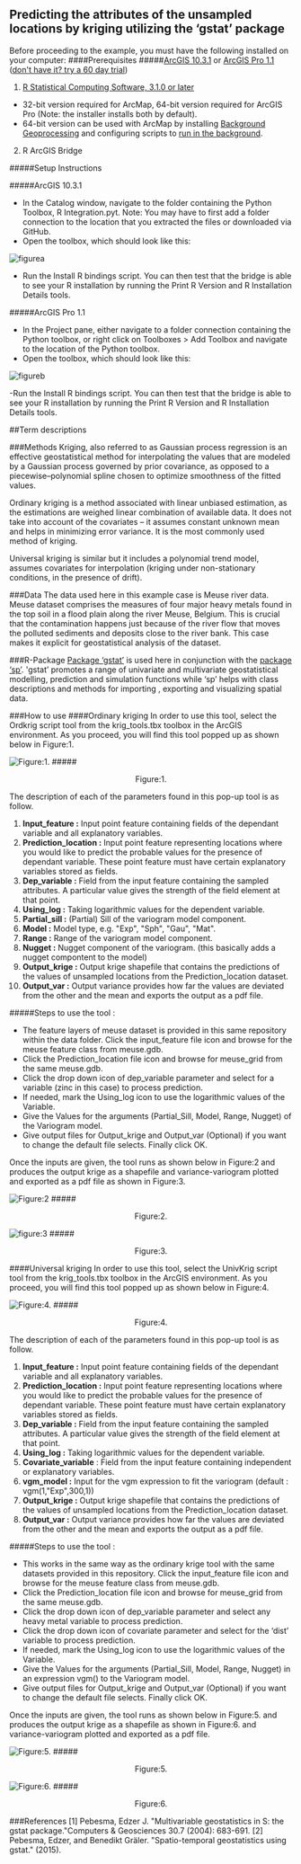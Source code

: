 
## **Predicting the attributes of the unsampled locations by kriging utilizing the ‘gstat’ package**

Before proceeding to the example, you must have the following installed on your computer:
####Prerequisites
#####[ArcGIS 10.3.1](http://desktop.arcgis.com/en/arcmap/) or [ArcGIS Pro 1.1](http://pro.arcgis.com/en/pro-app/) ([don't have it? try a 60 day trial](http://www.esri.com/software/arcgis/arcgis-for-desktop/free-trial))
1. [R Statistical Computing Software, 3.1.0 or later](http://cran.cnr.berkeley.edu/bin/windows/base/)
 - 32-bit version required for ArcMap, 64-bit version required for ArcGIS Pro (Note: the installer installs both by default).
 - 64-bit version can be used with ArcMap by installing [Background Geoprocessing](http://desktop.arcgis.com/en/arcmap/10.3/analyze/executing-tools/64bit-background.htm) and configuring scripts to [run in the background](http://desktop.arcgis.com/en/arcmap/10.3/analyze/executing-tools/foreground-and-background-processing.htm).
2. R ArcGIS Bridge

#####Setup Instructions

#####ArcGIS 10.3.1
 - In the Catalog window, navigate to the folder containing the Python Toolbox, R Integration.pyt. Note: You may have to first add a folder connection to the location that you extracted the files or downloaded via GitHub.
 - Open the toolbox, which should look like this:

![figurea](https://github.com/san02/Images_GIS/blob/master/new1.png)
  

 - Run the Install R bindings script. You can then test that the bridge is able to see your R installation by running the Print R Version and R Installation Details tools.

#####ArcGIS Pro 1.1
 - In the Project pane, either navigate to a folder connection containing the Python toolbox, or right click on Toolboxes > Add Toolbox and navigate to the location of the Python toolbox.
 - Open the toolbox, which should look like this:

 ![figureb](https://github.com/san02/Images_GIS/blob/master/new.png)

 -Run the Install R bindings script. You can then test that the bridge is able to see your R installation by running the Print R Version and R Installation Details tools.
 
##Term descriptions

###Methods
Kriging, also referred to as Gaussian process regression is an effective geostatistical method for interpolating the values that are modeled by a Gaussian process governed by prior covariance, as opposed to a piecewise–polynomial spline chosen to optimize smoothness of the fitted values.

Ordinary kriging is a method associated with linear unbiased estimation, as the estimations are weighed linear combination of available data. It does not take into account of the covariates – it assumes constant unknown mean and helps in minimizing error variance. It is the most commonly used method of kriging.

Universal kriging is similar but it includes a polynomial trend model, assumes covariates for interpolation (kriging under non-stationary conditions, in the presence of drift).

###Data
The data used here in this example case is Meuse river data.
Meuse dataset comprises the measures of four major heavy metals found in the top soil in a flood plain along the river Meuse, Belgium. This is crucial that the contamination happens just because of the river flow that moves the polluted sediments and deposits close to the river bank. This case makes it explicit for geostatistical analysis of the dataset.

###R-Package
[Package ‘gstat’](https://cran.r-project.org/web/packages/gstat/gstat.pdf) is used here in conjunction with the [package ‘sp’](https://cran.r-project.org/web/packages/sp/sp.pdf). 'gstat’ promotes a range of univariate and multivariate geostatistical modelling, prediction and simulation functions while ‘sp’ helps with class descriptions and methods for importing , exporting and visualizing spatial data.

###How to use
####Ordinary kriging
In order to use this tool, select the Ordkrig script tool from the krig_tools.tbx toolbox in the ArcGIS environment. As you proceed, you will find this tool popped up as shown below in Figure:1.

![Figure:1.](https://github.com/san02/Images_GIS/blob/master/ordkrigtool.png)
#####<p align="center">Figure:1.</p>


The description of each of the parameters found in this pop-up tool is as follow.

1. **Input_feature  :** Input point feature containing fields of the dependant variable and all explanatory variables.
2. **Prediction_location  :** Input point feature representing locations where you would like to predict the probable values for the presence of  dependant variable. These point feature must have certain explanatory variables stored as fields.
3. **Dep_variable  :**  Field from the input feature containing the sampled attributes. A particular value gives the strength of the field element at that point.
4. **Using_log  :** Taking logarithmic values for the dependent variable.
5. **Partial_sill  :** (Partial) Sill of the variogram model component.
6. **Model  :** Model type, e.g. "Exp", "Sph", "Gau", "Mat".
7. **Range  :** Range of the variogram model component.
8. **Nugget  :** Nugget component of the variogram. (this basically adds a nugget compontent to the model)
9. **Output_krige  :**  Output krige shapefile that contains the predictions of the values of unsampled locations from the Prediction_location dataset.
10. **Output_var  :**  Output variance provides how far the values are deviated from the other and the mean and exports the output as a pdf file.

#####Steps to use the tool :
* The feature layers of meuse dataset is provided in this same repository within the data folder. Click the input_feature file icon and browse for the meuse feature class from meuse.gdb. 
* Click the Prediction_location file icon and browse for meuse_grid from the same meuse.gdb. 
* Click the drop down icon of dep_variable parameter and select for a variable (zinc in this case) to process prediction. 
* If needed, mark the Using_log icon to use the logarithmic values of the Variable.  
* Give the Values for the arguments (Partial_Sill, Model, Range, Nugget) of the Variogram model.
* Give output files for Output_krige and Output_var (Optional) if you want to change the default file selects. Finally click OK.

Once the inputs are given, the tool runs as shown below in Figure:2 and produces the output krige as a shapefile and variance-variogram plotted and exported as a pdf file as shown in Figure:3.


![Figure:2](https://github.com/san02/Images_GIS/blob/master/ordkrigtoolrun.png)
#####<p align="center">Figure:2.</p>


![figure:3](https://github.com/san02/Images_GIS/blob/master/ordkrigoutput.png)
#####<p align="center">Figure:3.</p>



####Universal kriging
In order to use this tool, select the UnivKrig script tool from the krig_tools.tbx toolbox in the ArcGIS environment. As you proceed, you will find this tool popped up as shown below in Figure:4.


![Figure:4.](https://github.com/san02/Images_GIS/blob/master/univkrigtool.png)
#####<p align="center">Figure:4.</p>


The description of each of the parameters found in this pop-up tool is as follow.

1. **Input_feature  :** Input point feature containing fields of the dependant variable and all explanatory variables.
2. **Prediction_location  :** Input point feature representing locations where you would like to predict the probable values for the presence of  dependant variable. These point feature must have certain explanatory variables stored as fields.
3. **Dep_variable  :**  Field from the input feature containing the sampled attributes. A particular value gives the strength of the field element at that point.
4. **Using_log  :** Taking logarithmic values for the dependent variable.
5. **Covariate_variable** : Field from the input feature containing independent or explanatory variables.
6. **vgm_model  :** Input for the vgm expression to fit the variogram (default : vgm(1,"Exp",300,1))
10. **Output_krige  :**  Output krige shapefile that contains the predictions of the values of unsampled locations from the Prediction_location dataset.
11. **Output_var  :**  Output variance provides how far the values are deviated from the other and the mean and exports the output as a pdf file.


#####Steps to use the tool :

* This works in the same way as the ordinary krige tool with the same datasets provided in this repository. Click the input_feature file icon and browse for the meuse feature class from meuse.gdb. 
* Click the Prediction_location file icon and browse for meuse_grid from the same meuse.gdb. 
* Click the drop down icon of dep_variable parameter and select any heavy metal variable to process prediction. 
* Click the drop down icon of covariate parameter and select for the ‘dist’ variable to process prediction. 
* If needed, mark the Using_log icon to use the logarithmic values of the Variable.  
* Give the Values for the arguments (Partial_Sill, Model, Range, Nugget) in an expression vgm() to the Variogram model.
* Give output files for Output_krige and Output_var (Optional) if you want to change the default file selects. Finally click OK.

Once the inputs are given, the tool runs as shown below in Figure:5. and produces the output krige as a shapefile as shown in Figure:6. and variance-variogram plotted and exported as a pdf file.


![Figure:5.](https://github.com/san02/Images_GIS/blob/master/univkrigtoolrun.png)
#####<p align="center"> Figure:5.</p>


![Figure:6.](https://github.com/san02/Images_GIS/blob/master/univkrigoutput.png)
#####<p align="center">Figure:6.</p>



###References 
  [1] Pebesma, Edzer J. "Multivariable geostatistics in S: the gstat package."Computers & Geosciences 30.7 (2004): 683-691. 
  [2] Pebesma, Edzer, and Benedikt Gräler. "Spatio-temporal geostatistics using gstat." (2015).
 
